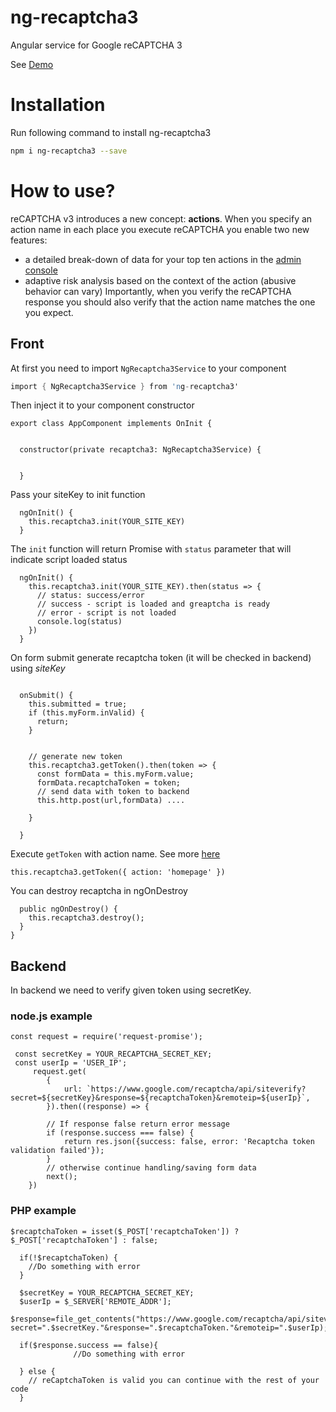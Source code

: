 # ng-recaptcha3
Angular service for Google reCAPTCHA 3

See [Demo](https://stackblitz.com/edit/ng-recaptcha3)

# Installation

Run following command to install ng-recaptcha3

```sh
npm i ng-recaptcha3 --save
```

# How to use?
reCAPTCHA v3 introduces a new concept: **actions**. When you specify an action name in each place you execute reCAPTCHA you enable two new features:

- a detailed break-down of data for your top ten actions in the [admin console](https://g.co/recaptcha/admin)
- adaptive risk analysis based on the context of the action (abusive behavior can vary)
Importantly, when you verify the reCAPTCHA response you should also verify that the action name matches the one you expect.

## Front
At first you need to import ```NgRecaptcha3Service``` to your component

```s 
import { NgRecaptcha3Service } from 'ng-recaptcha3'
```

Then inject it to your component constructor
```
export class AppComponent implements OnInit {


  constructor(private recaptcha3: NgRecaptcha3Service) {
  

  }
```

Pass your siteKey to init function

```angular2html
  ngOnInit() {    
    this.recaptcha3.init(YOUR_SITE_KEY)
  }
```

The `init` function will return Promise with `status` parameter that will indicate script loaded status
```
  ngOnInit() {    
    this.recaptcha3.init(YOUR_SITE_KEY).then(status => {
      // status: success/error
      // success - script is loaded and greaptcha is ready
      // error - script is not loaded
      console.log(status)
    })
  }
```

On form submit generate recaptcha token (it will be checked in backend) using *siteKey*

```angular2html

  onSubmit() {
    this.submitted = true;
    if (this.myForm.inValid) {
      return;
    }


    // generate new token
    this.recaptcha3.getToken().then(token => {
      const formData = this.myForm.value;
      formData.recaptchaToken = token;
      // send data with token to backend
      this.http.post(url,formData) ....

    }

  }
```

Execute `getToken` with action name. See more [here](https://developers.google.com/recaptcha/docs/v3#actions)
``` 
this.recaptcha3.getToken({ action: 'homepage' })
``` 

You can destroy recaptcha in ngOnDestroy
```angular2html
  public ngOnDestroy() {
    this.recaptcha3.destroy();
  }
}
```

## Backend
In backend we need to verify given token using secretKey.
### node.js example
```angular2html
const request = require('request-promise');

 const secretKey = YOUR_RECAPTCHA_SECRET_KEY;
 const userIp = 'USER_IP';
     request.get(
        {
            url: `https://www.google.com/recaptcha/api/siteverify?secret=${secretKey}&response=${recaptchaToken}&remoteip=${userIp}`,
        }).then((response) => {

        // If response false return error message
        if (response.success === false) {
            return res.json({success: false, error: 'Recaptcha token validation failed'});
        }
        // otherwise continue handling/saving form data
        next();
    })
```

### PHP example
```angular2html
$recaptchaToken = isset($_POST['recaptchaToken']) ? $_POST['recaptchaToken'] : false;

  if(!$recaptchaToken) {
    //Do something with error
  }
  
  $secretKey = YOUR_RECAPTCHA_SECRET_KEY;
  $userIp = $_SERVER['REMOTE_ADDR'];
  $response=file_get_contents("https://www.google.com/recaptcha/api/siteverify?secret=".$secretKey."&response=".$recaptchaToken."&remoteip=".$userIp);
  
  if($response.success == false){
              //Do something with error
              
  } else {
    // reCaptchaToken is valid you can continue with the rest of your code
  }
```
